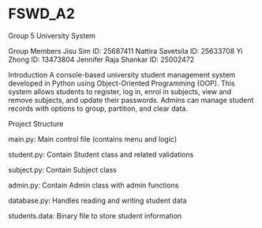 # FSWD_A2

Group 5 University System 

Group Members 
Jisu Sim					      ID: 25687411 
Nattira Savetsila			  ID: 25633708
Yi Zhong					      ID: 13473804
Jennifer Raja Shankar		ID: 25002472

Introduction 
A console-based university student management system developed in Python using Object-Oriented Programming (OOP). This system allows students to register, log in, enrol in subjects, view and remove subjects, and update their passwords. Admins can manage student records with options to group, partition, and clear data.

Project Structure 

main.py:
Main control file (contains menu and logic)

student.py:
Contain Student class and related validations

subject.py: 
Contain Subject class

admin.py:
Contain Admin class with admin functions

database.py:
Handles reading and writing student data

students.data: 
Binary file to store student information

